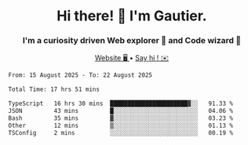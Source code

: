 <h1 align="center">Hi there! 👋 I'm Gautier.</h1>
<h3 align="center">I'm a curiosity driven Web explorer 🚀 and Code wizard 🧙</h3>

<p align="center">
  <a href="https://xisabla.github.io/">Website 🖥️ </a> •
  <a href="mailto:xisabla.dev@gmail.com">Say hi ! ✉️</a>
</p>

<!--START_SECTION:waka-->

```txt
From: 15 August 2025 - To: 22 August 2025

Total Time: 17 hrs 51 mins

TypeScript   16 hrs 30 mins  ██████████████████████▓░░   91.33 %
JSON         43 mins         █░░░░░░░░░░░░░░░░░░░░░░░░   04.06 %
Bash         35 mins         ▓░░░░░░░░░░░░░░░░░░░░░░░░   03.23 %
Other        12 mins         ▒░░░░░░░░░░░░░░░░░░░░░░░░   01.13 %
TSConfig     2 mins          ░░░░░░░░░░░░░░░░░░░░░░░░░   00.19 %
```

<!--END_SECTION:waka-->
